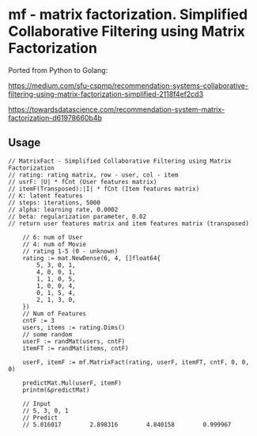 # mf - matrix factorization. Simplified Collaborative Filtering using Matrix Factorization

Ported from Python to Golang:

https://medium.com/sfu-cspmp/recommendation-systems-collaborative-filtering-using-matrix-factorization-simplified-2118f4ef2cd3

https://towardsdatascience.com/recommendation-system-matrix-factorization-d61978660b4b

## Usage

```
// MatrixFact - Simplified Collaborative Filtering using Matrix Factorization
// rating: rating matrix, row - user, col - item
// usrF: |U| * fCnt (User features matrix)
// itemF(Transposed):|I| * fCnt (Item features matrix)
// K: latent features
// steps: iterations, 5000
// alpha: learning rate, 0.0002
// beta: regularization parameter, 0.02
// return user features matrix and item features matrix (transposed)

	// 6: num of User
	// 4: num of Movie
    // rating 1-5 (0 - unknown)
	rating := mat.NewDense(6, 4, []float64{
		5, 3, 0, 1,
		4, 0, 0, 1,
		1, 1, 0, 5,
		1, 0, 0, 4,
		0, 1, 5, 4,
		2, 1, 3, 0,
	})
	// Num of Features
	cntF := 3
	users, items := rating.Dims()
	// some random
	userF := randMat(users, cntF)
	itemFT := randMat(items, cntF)

	userF, itemF := mf.MatrixFact(rating, userF, itemFT, cntF, 0, 0, 0)

	predictMat.Mul(userF, itemF)
	printm(&predictMat)

	// Input
	// 5, 3, 0, 1
	// Predict
	// 5.016017        2.898316        4.840158        0.999967
```